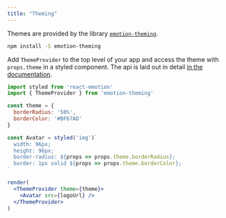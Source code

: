 ```yaml
---
title: "Theming"
---
```


Themes are provided by the library [`emotion-theming`](https://github.com/emotion-js/emotion/tree/master/packages/emotion-theming).

```bash
npm install -S emotion-theming
```

Add `ThemeProvider` to the top level of your app and access the theme with `props.theme` in a styled component. The api is laid out in detail [in the documentation](/packages/emotion-theming.md).

```jsx live
import styled from 'react-emotion'
import { ThemeProvider } from 'emotion-theming'

const theme = {
  borderRadius: '50%',
  borderColor: '#BF67AD'
}

const Avatar = styled('img')`
  width: 96px;
  height: 96px;
  border-radius: ${props => props.theme.borderRadius};
  border: 1px solid ${props => props.theme.borderColor};
`

render(
  <ThemeProvider theme={theme}>
    <Avatar src={logoUrl} />
  </ThemeProvider>
)
```
